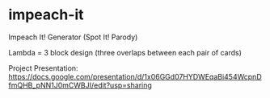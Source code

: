 # impeach-it
Impeach It! Generator (Spot It! Parody)

Lambda = 3 block design (three overlaps between each pair of cards)

Project Presentation: https://docs.google.com/presentation/d/1x06GGd07HYDWEqaBi454WcpnDfmQHB_pNN1J0mCWBJI/edit?usp=sharing

